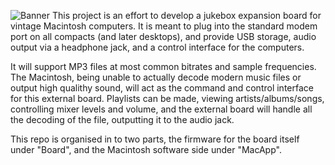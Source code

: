 ![Banner](/Images/banner.png)
This project is an effort to develop a jukebox expansion board for vintage Macintosh computers. 
It is meant to plug into the standard modem port on all compacts (and later desktops), and provide
USB storage, audio output via a headphone jack, and a control interface for the computers. 

It will support MP3 files at most common bitrates and sample frequencies. The Macintosh, being
unable to actually decode modern music files or output high qualithy sound, will act as the command
and control interface for this external board. Playlists can be made, viewing artists/albums/songs, 
controlling mixer levels and volume, and the external board will handle all the decoding of the file,
outputting it to the audio jack.

This repo is organised in to two parts, the firmware for the board itself under "Board", and the Macintosh
software side under "MacApp". 
